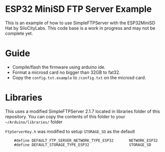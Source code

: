 # ESP32 MiniSD FTP Server Example

This is an example of how to use SimpleFTPServer with the ESP32MiniSD Hat by SiloCityLabs. This code base is a work in progress and may not be complete yet.

# Guide

 - Compile/flash the firmware using arduino ide.
 - Format a microsd card no bigger than 32GB to fat32.
 - Copy the `config.txt.example` to `/config.txt` on the microsd card.

# Libraries

This uses a modified SimpleFTPServer 2.1.7 located in libraries folder of this repository. You can copy the contents of this folder to your `~/Arduino/libraries/` folder

`FtpServerKey.h` was modified to setup `STORAGE_SD` as the default

```
	#define DEFAULT_FTP_SERVER_NETWORK_TYPE_ESP32 		NETWORK_ESP32
	#define DEFAULT_STORAGE_TYPE_ESP32 					STORAGE_SD
```
